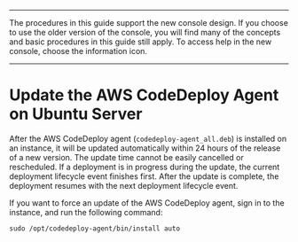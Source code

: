 --------

 The procedures in this guide support the new console design\. If you choose to use the older version of the console, you will find many of the concepts and basic procedures in this guide still apply\. To access help in the new console, choose the information icon\. 

--------

# Update the AWS CodeDeploy Agent on Ubuntu Server<a name="codedeploy-agent-operations-update-ubuntu"></a>

After the AWS CodeDeploy agent \(`codedeploy-agent_all.deb`\) is installed on an instance, it will be updated automatically within 24 hours of the release of a new version\. The update time cannot be easily cancelled or rescheduled\. If a deployment is in progress during the update, the current deployment lifecycle event finishes first\. After the update is complete, the deployment resumes with the next deployment lifecycle event\.

If you want to force an update of the AWS CodeDeploy agent, sign in to the instance, and run the following command:

```
sudo /opt/codedeploy-agent/bin/install auto
```